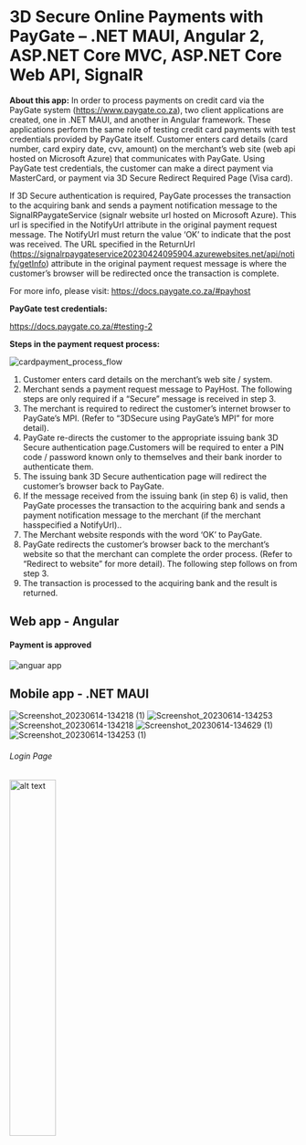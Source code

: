 # 3D Secure Online Payments with PayGate – .NET MAUI, Angular 2, ASP.NET Core MVC, ASP.NET Core Web API, SignalR


**About this app:**  In order to process payments on credit card via the PayGate system (https://www.paygate.co.za), two client applications are created, one in .NET MAUI, and another in Angular framework. 
These applications perform the same role of testing credit card payments with test credentials provided by PayGate itself. Customer enters card details (card number, card expiry date, cvv, amount) on the merchant’s web site 
(web api hosted on Microsoft Azure) that communicates with PayGate. Using PayGate test credentials, the customer can make a direct payment
via MasterCard, or payment via 3D Secure Redirect Required Page (Visa card). 

If 3D Secure authentication is required, PayGate processes the transaction to the acquiring bank and sends a payment notification message 
to the SignalRPaygateService (signalr website url hosted on Microsoft Azure). This url is specified in the NotifyUrl attribute in the original payment request message. 
The NotifyUrl must return the value ‘OK’ to indicate that the post was received. The URL specified in the ReturnUrl (https://signalrpaygateservice20230424095904.azurewebsites.net/api/notify/getInfo) attribute 
in the original payment request message is where the customer’s browser will be redirected once the transaction is complete. 

For more info, please visit: https://docs.paygate.co.za/#payhost

**PayGate test credentials:**

https://docs.paygate.co.za/#testing-2 <br />

**Steps in the payment request process:**

![cardpayment_process_flow](https://github.com/BB9086/PayGate/assets/118169200/a3e388dc-c2fe-4c86-b95f-d42fad4d3d68)

1. Customer enters card details on the merchant’s web site / system.
2. Merchant sends a payment request message to PayHost. The following steps are only required if a “Secure” message is received in step 3.
3. The merchant is required to redirect the customer’s internet browser to PayGate’s MPI. (Refer to “3DSecure using PayGate’s MPI” for more detail).
4. PayGate re-directs the customer to the appropriate issuing bank 3D Secure authentication page.Customers will be required to enter a PIN code / password known only to themselves and their bank inorder to authenticate them.
5. The issuing bank 3D Secure authentication page will redirect the customer’s browser back to PayGate.
6. If the message received from the issuing bank (in step 6) is valid, then PayGate processes the transaction to the acquiring bank and sends a payment notification message to the merchant (if the merchant hasspecified a NotifyUrl)..
7. The Merchant website responds with the word ‘OK’ to PayGate.
8. PayGate redirects the customer’s browser back to the merchant’s website so that the merchant can complete the order process. (Refer to “Redirect to website” for more detail). The following step follows on from step 3.
9. The transaction is processed to the acquiring bank and the result is returned.

## Web app - Angular
#### Payment is approved
![anguar app](https://github.com/BB9086/PayGate/assets/118169200/eb8c12ea-d2e0-45a4-aed3-ea31f7516278)

## Mobile app - .NET MAUI
![Screenshot_20230614-134218 (1)](https://github.com/BB9086/PayGate/assets/118169200/d6b91710-01c0-4d4d-ab92-f0d9749e4081)
![Screenshot_20230614-134253](https://github.com/BB9086/PayGate/assets/118169200/2f34043b-5991-4123-9d34-dba1af89ee5b)
![Screenshot_20230614-134218](https://github.com/BB9086/PayGate/assets/118169200/7cc40700-fb8a-4d3e-8f28-66cf0ac5a818)
![Screenshot_20230614-134629 (1)](https://github.com/BB9086/PayGate/assets/118169200/335e724e-0364-4b02-9ee1-fff8d029364f)
![Screenshot_20230614-134253 (1)](https://github.com/BB9086/PayGate/assets/118169200/aa93060c-5a40-4cb3-ba8e-16de41759d8b)

###### Login Page

<img src="https://user-images.githubusercontent.com/118169200/204515132-c6c3cc78-529f-4ae6-a5c6-a043c2d13c19.jpg" alt="alt text" width="40%" height="40%">
